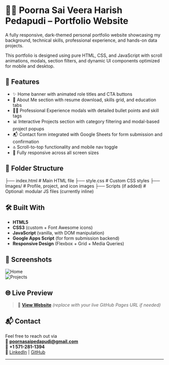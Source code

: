 # 🧑‍💻 Poorna Sai Veera Harish Pedapudi – Portfolio Website

A fully responsive, dark-themed personal portfolio website showcasing my background, technical skills, professional experience, and hands-on data projects.

This portfolio is designed using pure HTML, CSS, and JavaScript with scroll animations, modals, section filters, and dynamic UI components optimized for mobile and desktop.

## 🚀 Features

- ✨ Home banner with animated role titles and CTA buttons
- 📖 About Me section with resume download, skills grid, and education tabs
- 🧑‍💼 Professional Experience modals with detailed bullet points and skill tags
- 📊 Interactive Projects section with category filtering and modal-based project popups
- 📬 Contact form integrated with Google Sheets for form submission and confirmation
- 🔝 Scroll-to-top functionality and mobile nav toggle
- 🎯 Fully responsive across all screen sizes

## 📂 Folder Structure

├── index.html # Main HTML file
├── style.css # Custom CSS styles
├── Images/ # Profile, project, and icon images
├── Scripts (if added) # Optional: modular JS files (currently inline)

## 🛠 Built With

- **HTML5**
- **CSS3** (custom + Font Awesome icons)
- **JavaScript** (vanilla, with DOM manipulation)
- **Google Apps Script** (for form submission backend)
- **Responsive Design** (Flexbox + Grid + Media Queries)

## 📸 Screenshots

![Home](./Images/screenshot-home.png)  
![Projects](./Images/screenshot-projects.png)

## 🌐 Live Preview

> 🔗 [**View Website**](https://poorna-sai-pedapudi.github.io/) *(replace with your live GitHub Pages URL if needed)*

## 📬 Contact

Feel free to reach out via  
📧 **poornasaipedapudi@gmail.com**  
📱 **+1 571-281-1394**  
🔗 [LinkedIn](https://www.linkedin.com/in/poorna-sai-pedapudi) | [GitHub](https://github.com/poorna-sai-pedapudi)

---

